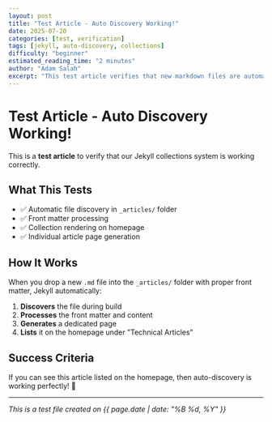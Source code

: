 ```yaml
---
layout: post
title: "Test Article - Auto Discovery Working!"
date: 2025-07-20
categories: [test, verification]
tags: [jekyll, auto-discovery, collections]
difficulty: "beginner"
estimated_reading_time: "2 minutes"
author: "Adam Salah"
excerpt: "This test article verifies that new markdown files are automatically discovered and displayed on the site."
---
```


# Test Article - Auto Discovery Working!

This is a **test article** to verify that our Jekyll collections system is working correctly.

## What This Tests

- ✅ Automatic file discovery in `_articles/` folder
- ✅ Front matter processing
- ✅ Collection rendering on homepage
- ✅ Individual article page generation

## How It Works

When you drop a new `.md` file into the `_articles/` folder with proper front matter, Jekyll automatically:

1. **Discovers** the file during build
2. **Processes** the front matter and content
3. **Generates** a dedicated page
4. **Lists** it on the homepage under "Technical Articles"

## Success Criteria

If you can see this article listed on the homepage, then auto-discovery is working perfectly! 🎉

---

*This is a test file created on {{ page.date | date: "%B %d, %Y" }}*

